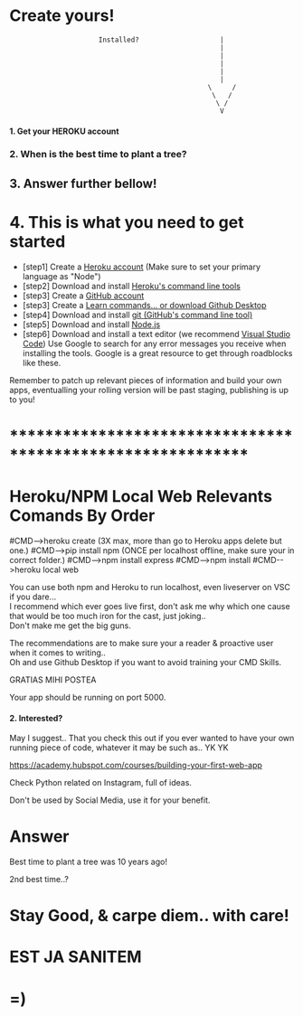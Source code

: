 # Create yours!                                         

                          Installed?                    |
                                                        |
                                                        |
                                                        |
                                                        |
                                                        |
                                                     \     /
                                                      \   /
                                                       \ /
                                                        V

#### 1. Get your HEROKU account				             
###  2. When is the best time to plant a tree?  
##   3. Answer further bellow!				              
#    4. This is what you need to get started     


- [step1] Create a <a href="https://signup.heroku.com/" target="_blank">Heroku account</a> (Make sure to set your primary language as "Node")
- [step2] Download and install <a href="https://toolbelt.heroku.com/" target="_blank">Heroku's command line tools</a>
- [step3] Create a <a href="https://github.com/join" target="_blank">GitHub account</a>
- [step3] Create a <a href="https://github.com/join](https://desktop.github.com/" target="_blank">Learn commands... or download Github Desktop</a>
- [step4] Download and install <a href="https://help.github.com/articles/set-up-git/#setting-up-git" target="_blank">git (GitHub's command line tool)</a>
- [step5] Download and install <a href="https://nodejs.org/en/download/" target="_blank">Node.js</a>
- [step6] Download and install a text editor (we recommend <a href="https://code.visualstudio.com/" target="_blank">Visual Studio Code</a>)
Use Google to search for any error messages you receive when installing the tools. Google is a great resource to get through roadblocks like these.

Remember to patch up relevant pieces of information and build your own apps, eventualling your rolling version will be past staging, publishing is up to you!
# ***********************************************************
#  Heroku/NPM Local Web Relevants Comands By Order
  #CMD-->heroku create (3X max, more than go to Heroku apps delete but one.)
  #CMD-->pip install npm           (ONCE per localhost offline, make sure your in correct folder.)
  #CMD-->npm install express
  #CMD-->npm install
  #CMD-->heroku local web
  
You can use both npm and Heroku to run localhost, even liveserver on VSC if you dare...  
I recommend which ever goes live first, don't ask me why which one cause that would be too much iron for the cast, just joking..  
Don't make me get the big guns.

The recommendations are to make sure your a reader & proactive user when it comes to writing..  
Oh and use Github Desktop if you want to avoid training your CMD Skills.

GRATIAS MIHI POSTEA

  Your app should be running on port 5000.
#### 2. Interested?
May I suggest.. That you check this out if you ever wanted to have your own running piece of code, whatever it may be such as.. YK YK 

https://academy.hubspot.com/courses/building-your-first-web-app

Check Python related on Instagram, full of ideas.

Don't be used by Social Media, use it for your benefit.

# Answer

Best time to plant a tree was 10 years ago!

2nd best time..?

# Stay Good, & carpe diem.. with care!

# EST JA SANITEM

# =)
  
